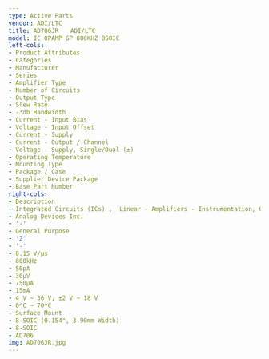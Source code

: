 ```yaml
---
type: Active Parts
vendor: ADI/LTC
title: AD706JR　　ADI/LTC
model: IC OPAMP GP 800KHZ 8SOIC
left-cols:
- Product Attributes
- Categories
- Manufacturer
- Series
- Amplifier Type
- Number of Circuits
- Output Type
- Slew Rate
- -3db Bandwidth
- Current - Input Bias
- Voltage - Input Offset
- Current - Supply
- Current - Output / Channel
- Voltage - Supply, Single/Dual (±)
- Operating Temperature
- Mounting Type
- Package / Case
- Supplier Device Package
- Base Part Number
right-cols:
- Description
- Integrated Circuits (ICs) ,  Linear - Amplifiers - Instrumentation, OP Amps, Buffer Amps
- Analog Devices Inc.
- '-'
- General Purpose
- '2'
- '-'
- 0.15 V/µs
- 800kHz
- 50pA
- 30µV
- 750µA
- 15mA
- 4 V ~ 36 V, ±2 V ~ 18 V
- 0°C ~ 70°C
- Surface Mount
- 8-SOIC (0.154", 3.90mm Width)
- 8-SOIC
- AD706
img: AD706JR.jpg
---
```

